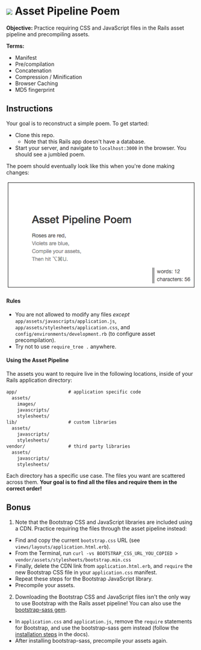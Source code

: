 # <img src="https://cloud.githubusercontent.com/assets/7833470/10899314/63829980-8188-11e5-8cdd-4ded5bcb6e36.png" height="60"> Asset Pipeline Poem

**Objective:** Practice requiring CSS and JavaScript files in the Rails asset pipeline and precompiling assets.

**Terms:**

* Manifest
* Pre/compilation
* Concatenation
* Compression / Minification
* Browser Caching
* MD5 fingerprint

## Instructions

Your goal is to reconstruct a simple poem. To get started:

* Clone this repo.
  * Note that this Rails app doesn't have a database.
* Start your server, and navigate to `localhost:3000` in the browser. You should see a jumbled poem.

The poem should eventually look like this when you're done making changes:

![solution_screenshot](solution_screenshot.png)

#### Rules

* You are not allowed to modify any files *except* `app/assets/javascripts/application.js`, `app/assets/stylesheets/application.css`, and `config/environments/development.rb` (to configure asset precompilation).
* Try not to use `require_tree .` anywhere.

#### Using the Asset Pipeline

The assets you want to require live in the following locations, inside of your Rails application directory:

```
app/                   # application specific code
  assets/
    images/
    javascripts/
    stylesheets/
lib/                   # custom libraries
  assets/
    javascripts/
    stylesheets/
vendor/                # third party libraries
  assets/
    javascripts/
    stylesheets/
```

Each directory has a specific use case. The files you want are scattered across them. **Your goal is to find all the files and require them in the correct order!**

## Bonus

1. Note that the Bootstrap CSS and JavaScript libraries are included using a CDN. Practice requiring the files through the asset pipeline instead:

  * Find and copy the current `bootstrap.css` URL (see `views/layouts/application.html.erb`).
  * From the Terminal, run `curl -vs BOOTSTRAP_CSS_URL_YOU_COPIED > vendor/assets/stylesheets/bootstrap.min.css`
  * Finally, delete the CDN link from `application.html.erb`, and `require` the new Bootstrap CSS file in your `application.css` manifest.
  * Repeat these steps for the Bootstrap JavaScript library.
  * Precompile your assets.

2. Downloading the Bootstrap CSS and JavaScript files isn't the only way to use Bootstrap with the Rails asset pipeline! You can also use the <a href="https://github.com/twbs/bootstrap-sass" target="_blank">bootstrap-sass gem</a>.
  * In `application.css` and `application.js`, remove the `require` statements for Bootstrap, and use the bootstrap-sass gem instead (follow the <a href="https://github.com/twbs/bootstrap-sass#a-ruby-on-rails" target="_blank">installation steps</a> in the docs).
  * After installing bootstrap-sass, precompile your assets again.

